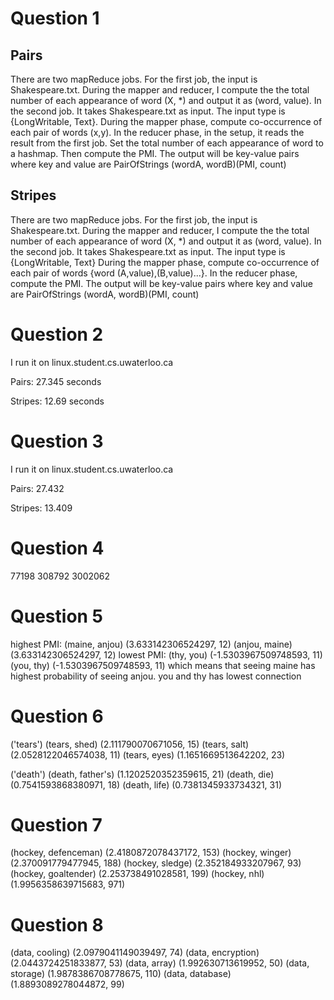 <h1>Question 1</h1>
<p><h2>Pairs</h2>
There are two mapReduce jobs. For the first job, the input is Shakespeare.txt. During the mapper and reducer, I compute the  the total number of each appearance of word (X, *) and output it as (word, value). In the second job. It takes Shakespeare.txt as input. The input type is {LongWritable, Text}. During the mapper phase, compute co-occurrence of each pair of words (x,y). In the reducer phase, in the setup, it reads the result from the first job. Set the total number of each appearance of word to a hashmap. Then compute the PMI. The output will be key-value pairs where key and value are  PairOfStrings (wordA, wordB)(PMI, count)
<h2>Stripes</h2>
There are two mapReduce jobs. For the first job, the input is Shakespeare.txt. During the mapper and reducer, I compute the  the total number of each appearance of word (X, *) and output it as (word, value). In the second job. It takes Shakespeare.txt as input. The input type is {LongWritable, Text} During the mapper phase, compute co-occurrence of each pair of words {word (A,value),(B,value)...}. In the reducer phase, compute the PMI. The output will be key-value pairs where key and value are  PairOfStrings (wordA, wordB)(PMI, count)
</p>
<h1>Question 2</h1>
<p>I run it on linux.student.cs.uwaterloo.ca</p>
<p>Pairs: 27.345 seconds </p>
<p>Stripes: 12.69 seconds </p>
<h1>Question 3</h1>
<p>I run it on linux.student.cs.uwaterloo.ca</p>
<p>Pairs: 27.432</p>
<p>Stripes: 13.409</p>
<h1>Question 4</h1>
<p>77198  308792 3002062</p>
<h1>Question 5</h1>
<p>highest PMI: (maine, anjou)	(3.633142306524297, 12)
(anjou, maine)	(3.633142306524297, 12) lowest PMI: (thy, you)	(-1.5303967509748593, 11)
(you, thy)	(-1.5303967509748593, 11) which means that seeing maine has highest probability of seeing anjou.
you and thy has lowest connection</p>
<h1>Question 6</h1>
<p>('tears')
(tears, shed)	(2.111790070671056, 15)
(tears, salt)	(2.0528122046574038, 11)
(tears, eyes)	(1.1651669513642202, 23)

('death')
(death, father's)	(1.1202520352359615, 21)
(death, die)	(0.7541593868380971, 18)
(death, life)	(0.7381345933734321, 31)</p>
<h1>Question 7</h1>
<p>(hockey, defenceman)	(2.4180872078437172, 153)
(hockey, winger)	(2.370091779477945, 188)
(hockey, sledge)	(2.352184933207967, 93)
(hockey, goaltender)	(2.253738491028581, 199)
(hockey, nhl)	(1.9956358639715683, 971)</p>
<h1>Question 8</h1>
<p>(data, cooling)	(2.0979041149039497, 74)
(data, encryption)	(2.0443724251833877, 53)
(data, array)	(1.992630713619952, 50)
(data, storage)	(1.9878386708778675, 110)
(data, database)	(1.8893089278044872, 99)</p>
